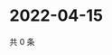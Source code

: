 # 2022-04-15

共 0 条

<!-- BEGIN WEIBO -->
<!-- 最后更新时间 Fri Apr 15 2022 23:13:22 GMT+0800 (China Standard Time) -->

<!-- END WEIBO -->
